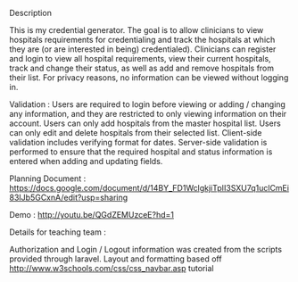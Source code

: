 Description

This is my credential generator. The goal is to allow clinicians to view hospitals requirements for credentialing and track the hospitals at which they are (or are interested in being) credentialed). Clinicians can register and login to view all hospital requirements,  view their current hospitals, track and change their status, as well as add and remove hospitals from their list. For privacy reasons, no information can be viewed without logging in. 

Validation : 
Users are required to login before viewing or adding / changing any information, and they are restricted to only viewing information on their account. 
Users can only add hospitals from the master hospital list. 
Users can only edit and delete hospitals from their selected list.
Client-side validation includes verifying format for dates.
Server-side validation is performed to ensure that the required hospital and status information is entered when adding and updating fields. 

Planning Document : https://docs.google.com/document/d/14BY_FD1WclgkjiTpII3SXU7q1uclCmEi83IJb5GCxnA/edit?usp=sharing

Demo : http://youtu.be/QGdZEMUzceE?hd=1

Details for teaching team :

Authorization and Login / Logout information was created from the scripts provided through laravel.
Layout and formatting based off http://www.w3schools.com/css/css_navbar.asp tutorial

